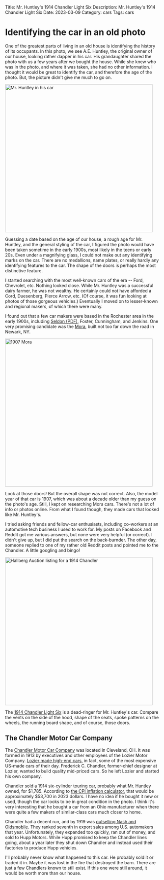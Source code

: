 Title: Mr. Huntley's 1914 Chandler Light Six
Description: Mr. Huntley's 1914 Chandler Light Six
Date: 2023-03-09
Category: cars
Tags: cars

# Identifying the car in an old photo

One of the greatest parts of living in an old house is identifying the history of its occupants. In this photo, we see A.E. Huntley, the original owner of our house, looking rather dapper in his car. His grandaughter shared the photo with us a few years after we bought the house. While she knew who was in the photo, and where it was taken, she had no other information. I thought it would be great to identify the car, and therefore the age of the photo. But, the picture didn't give me much to go on.

<a href="../images/2023/huntley_car.jpg" title="click for larger size"><img src="../images/2023/huntley_car.jpg" width="480" title="Mr. Huntley in his car"/></a>

Guessing a date based on the age of our house, a rough age for Mr. Huntley, and the general styling of the car, I figured the photo would have been taken sometime in the early 1900s, most likely in the teens or early 20s. Even under a magnifying glass, I could not make out any identifying marks on the car. There are no medallions, name plates, or really hardly any identifying features to the car. The shape of the doors is perhaps the most distinctive feature.

I started searching with the most well-known cars of the era -- Ford, Chevrolet, etc. Nothing looked close. While Mr. Huntley was a successful dairy farmer, he was not wealthy. He certainly could not have afforded a Cord, Duesenberg, Pierce Arrow, etc. (Of course, it was fun looking at photos of those gorgeous vehicles.) Eventually I moved on to lesser-known and regional makers, of which there were many.

I found out that a few car makers were based in the Rochester area in the early 1900s, including <a href="https://www.libraryweb.org/~rochhist/v43_1981/v43i2-3.pdf" target="_blank" title="Rochester History, 1981">Seldon (PDF)</a>, Foster, Cunningham, and Jenkins. One very promising candidate was the <a href="http://www.coachbuilt.com/bui/m/mora/mora.htm" target="_blank" title="Coachbuilt.com: Mora Motor Car Co.">Mora</a>, built not too far down the road in Newark, NY.

<a href="../images/2023/o1907_Mora_ad_4.jpg" title="click for larger size"><img src="../images/2023/o1907_Mora_ad_4.jpg" width="480" title="1907 Mora"/></a>

Look at those doors! But the overall shape was not correct. Also, the model year of that car is 1907, which was about a decade older than my guess on the photo's age. Still, I kept on researching Mora cars. There's not a lot of info or photos online. From what I found though, they made cars that looked like Mr. Huntley's.

I tried asking friends and fellow-car enthusiasts, including co-workers at an automotive tech business I used to work for. My posts on Facebook and Reddit got me various answers, but none were very helpful (or correct). I didn't give up, but I did put the search on the back-burnder. The other day, someone replied to one of my rather old Reddit posts and pointed me to the Chandler. A little googling and bingo!

<a href="https://hallbergauction.hibid.com/lot/50903331/1914-chandler/"><img src="../images/2023/hallbergaution_chandler.jpg" width="480" title="Hallberg Auction listing for a 1914 Chandler"/></a>

The <a href="https://hallbergauction.hibid.com/lot/50903331/1914-chandler/"  title="Hallberg Auction listing for a 1914 Chandler" target="_blank">1914 Chandler Light Six</a> is a dead-ringer for Mr. Huntley's car. Compare the vents on the side of the hood, shape of the seats, spoke patterns on the wheels, the running board shape, and of course, those doors.

## The Chandler Motor Car Company

The <a href="https://www.hemmings.com/stories/article/1923-chandler-seven-passenger-sedan" target="_blank">Chandler Motor Car Company</a> was located in Cleveland, OH. It was formed in 1913 by executives and other employees of the Lozier Motor Company. <a href="https://www.hagerty.com/media/car-profiles/chandler-standard/" target="_blank">Lozier made high-end cars</a>, in fact, some of the most expensive US-made cars of their day. Frederick C. Chandler, former-chief designer at Lozier, wanted to build quality mid-priced cars. So he left Lozier and started his own company.

Chandler sold a 1914 six-cylinder touring car, probably what Mr. Huntley owned, for $1,785. According to <a href="https://www.in2013dollars.com/us/inflation/1914?amount=1785" target="_blank">the CPI inflation calculator</a>, that would be approximately $53,700 in 2023 dollars. I have no idea if he bought it new or used, though the car looks to be in great condition in the photo. I think it's very interesting that he bought a car from an Ohio manufacturer when there were quite a few makers of similar-class cars much closer to home.

Chandler had a decent run, and by 1919 was <a href="https://www.hemmings.com/stories/article/chandlers-fate" target="_blank">outselling Nash and Oldsmobile</a>. They ranked seventh in export sales among U.S. automakers that year. Unfortunately, they expanded too quickly, ran out of money, and sold to Hupp Motors. While Hupp promised to keep the Chandler lines going, about a year later they shut down Chandler and instead used their factories to produce Hupp vehicles.

I'll probably never know what happened to this car. He probably sold it or traded it in. Maybe it was lost in the fire that destroyed the barn. There are just a few Chandlers known to still exist. If this one were still around, it would be worth more than our house.

<i class="fa fa-wind red rotate180"></i> <i class="fa fa-car-side red"></i>
